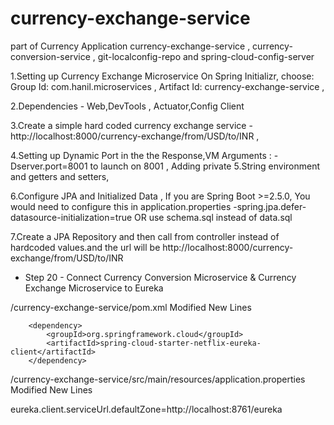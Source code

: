 # currency-exchange-service
part of Currency Application currency-exchange-service   ,  currency-conversion-service , git-localconfig-repo and spring-cloud-config-server

1.Setting up Currency Exchange Microservice On Spring Initializr, choose: Group Id: com.hanil.microservices
  , Artifact Id: currency-exchange-service ,
  
2.Dependencies - Web,DevTools , Actuator,Config Client

3.Create a simple hard coded currency exchange service - http://localhost:8000/currency-exchange/from/USD/to/INR ,

4.Setting up Dynamic Port in the the Response,VM Arguments : -Dserver.port=8001 to launch on 8001 , Adding private 
5.String environment and getters and setters,

6.Configure JPA and Initialized Data , If you are Spring Boot >=2.5.0, You would need to configure this in   application.properties -spring.jpa.defer-datasource-initialization=true 
  OR use schema.sql instead of data.sql

7.Create a JPA Repository and then call from controller instead of hardcoded values.and the url will be http://localhost:8000/currency-exchange/from/USD/to/INR


* Step 20 - Connect Currency Conversion Microservice & Currency Exchange Microservice to Eureka

/currency-exchange-service/pom.xml Modified
New Lines

		<dependency>
			<groupId>org.springframework.cloud</groupId>
			<artifactId>spring-cloud-starter-netflix-eureka-client</artifactId>
		</dependency>
/currency-exchange-service/src/main/resources/application.properties Modified
New Lines

eureka.client.serviceUrl.defaultZone=http://localhost:8761/eureka